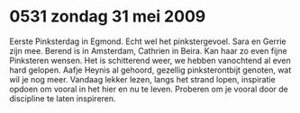 # 0531 zondag 31 mei 2009
Eerste Pinksterdag in Egmond. Echt wel het pinkstergevoel. Sara en Gerrie zijn mee. Berend is in Amsterdam, Cathrien in Beira. Kan haar zo even fijne Pinksteren wensen. Het is schitterend weer, we hebben vanochtend al even hard gelopen. Aafje Heynis al gehoord, gezellig pinksterontbijt genoten, wat wil je nog meer. Vandaag lekker lezen, langs het strand lopen, inspiratie opdoen om vooral in het hier en nu te leven. Proberen om je vooral door de discipline te laten inspireren.